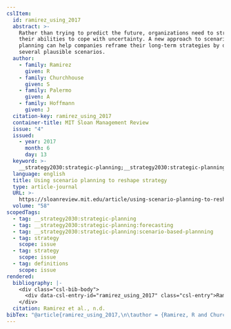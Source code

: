 ```yaml
---
cslItem:
  id: ramirez_using_2017
  abstract: >-
    Rather than trying to predict the future, organizations need to strengthen
    their abilities to cope with uncertainty. A new approach to scenario
    planning can help companies reframe their long-term strategies by developing
    several plausible scenarios.
  author:
    - family: Ramirez
      given: R
    - family: Churchhouse
      given: S
    - family: Palermo
      given: A
    - family: Hoffmann
      given: J
  citation-key: ramirez_using_2017
  container-title: MIT Sloan Management Review
  issue: "4"
  issued:
    - year: 2017
      month: 6
      day: 13
  keyword: >-
    __strategy2030:strategic-planning;__strategy2030:strategic-planning:forecasting;__strategy2030:strategic-planning:scenario-based-plannning;collection::strategy::strategy::definitions
  language: english
  title: Using scenario planning to reshape strategy
  type: article-journal
  URL: >-
    https://sloanreview.mit.edu/article/using-scenario-planning-to-reshape-strategy/
  volume: "58"
scopedTags:
  - tag: __strategy2030:strategic-planning
  - tag: __strategy2030:strategic-planning:forecasting
  - tag: __strategy2030:strategic-planning:scenario-based-plannning
  - tag: strategy
    scope: issue
  - tag: strategy
    scope: issue
  - tag: definitions
    scope: issue
rendered:
  bibliography: |-
    <div class="csl-bib-body">
      <div data-csl-entry-id="ramirez_using_2017" class="csl-entry">Ramirez, R., Churchhouse, S., Palermo, A., &#38; Hoffmann, J. n.d.. Using scenario planning to reshape strategy. <i>MIT Sloan Management Review</i>, <i>58</i>(4). https://sloanreview.mit.edu/article/using-scenario-planning-to-reshape-strategy/</div>
    </div>
  citation: Ramirez et al., n.d.
bibTex: "@article{ramirez_using_2017,\n\tauthor = {Ramirez, R and Churchhouse, S and Palermo, A and Hoffmann, J},\n\tjournal = {MIT Sloan Management Review},\n\tnumber = {4},\n\ttitle = {Using scenario planning to reshape strategy},\n\thowpublished = {https://sloanreview.mit.edu/article/using-scenario-planning-to-reshape-strategy/},\n\tvolume = {58},\n}\n\n"
---
```

